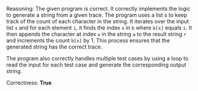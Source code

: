 Reasoning:
The given program is correct. It correctly implements the logic to generate a string from a given trace. The program uses a list `b` to keep track of the count of each character in the string. It iterates over the input list `s` and for each element `i`, it finds the index `x` in `b` where `b[x]` equals `i`. It then appends the character at index `x` in the string `a` to the result string `r` and increments the count `b[x]` by 1. This process ensures that the generated string has the correct trace.

The program also correctly handles multiple test cases by using a loop to read the input for each test case and generate the corresponding output string.

Correctness: **True**